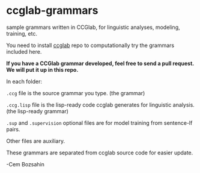 # ccglab-grammars
sample grammars written in CCGlab, for linguistic analyses, modeling, training, etc.

You need to install <a href="https://github.com/bozsahin/ccglab">ccglab</a> repo to computationally try the
grammars included here.

<b>If you have a CCGlab grammar developed, feel free to send a pull request.
We will put it up in this repo.</b>

In each folder:

  <code>.ccg</code> file is the source grammar you type. (the grammar)

  <code>.ccg.lisp</code> file is the lisp-ready code ccglab generates for linguistic analysis. (the lisp-ready grammar)

  <code>.sup</code> and <code>.supervision</code> optional files are for model training from sentence-lf pairs.

Other files are auxiliary.

These grammars are separated from ccglab source code for easier update.

-Cem Bozsahin
